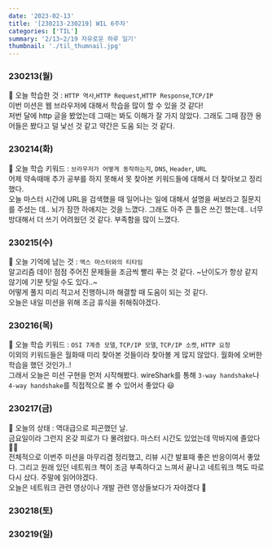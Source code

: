 ```yaml
---
date: '2023-02-13'
title: '[230213-230219] WIL 6주차'
categories: ['TIL']
summary: '2/13~2/19 자유로운 하루 일기'
thumbnail: './til_thumnail.jpg'
---
```


<!-- ## 이번 주 결산 -->

### 230213(월)

🌟 오늘 학습한 것 : `HTTP 역사`,`HTTP Request`,`HTTP Response`,`TCP/IP`<br/>
이번 미션은 웹 브라우저에 대해서 학습을 많이 할 수 있을 것 같다! <br/>
저번 달에 http 글을 봤었는데 그때는 봐도 이해가 잘 가지 않았다. 그래도 그때 잠깐 용어들은 봤다고 덜 낯선 것 같고 약간은 도움 되는 것 같다.<br/>

### 230214(화)

🌟 오늘 학습 키워드 : `브라우저가 어떻게 동작하는지`, `DNS`, `Header`, `URL`<br/>
어제 약속때매 추가 공부를 하지 못해서 못 찾아본 키워드들에 대해서 더 찾아보고 정리했다.<br/>
오늘 마스터 시간에 URL을 검색했을 때 일어나는 일에 대해서 설명을 써보라고 질문지를 주셨는 데.. 뇌가 잠깐 하애지는 것을 느꼈다. 그래도 아주 큰 틀은 쓰긴 했는데.. 너무 방대해서 더 쓰기 어려웠던 것 같다. 부족함을 많이 느꼈다. <br/>

### 230215(수)

🌟 오늘 기억에 남는 것 : `맥스 마스터와의 티타임`<br/>
알고리즘 데이! 점점 주어진 문제들을 조금씩 빨리 푸는 것 같다. ~난이도가 항상 같지 않기에 기분 탓일 수도 있다..~<br/>
어떻게 풀지 미리 적고서 진행하니까 해결할 때 도움이 되는 것 같다.<br/>
오늘은 내일 미션을 위해 조금 휴식을 취해줘야겠다.

### 230216(목)

🌟 오늘 학습 키워드 : `OSI 7계층 모델`, `TCP/IP 모델`, `TCP/IP 소켓`, `HTTP 요청`<br/>
이외의 키워드들은 월화때 미리 찾아본 것들이라 찾아볼 게 많지 않았다. 월화에 오버한 학습을 했던 것인가..!<br/>
그래서 오늘은 미션 구현을 먼저 시작해봤다. wireShark를 통해 `3-way handshake`나 `4-way handshake`를 직접적으로 볼 수 있어서 좋았다 😃

### 230217(금)

🌟 오늘의 상태 : 역대급으로 피곤했던 날.<br/>
금요일이라 그런지 온갖 피로가 다 몰려왔다. 마스터 시간도 있었는데 막바지에 졸았다 😵‍💫 <br/>
전체적으로 이번주 미션을 마무리겸 정리했고, 리뷰 시간 발표때 좋은 반응이여서 좋았다. 그리고 원래 있던 네트워크 책이 조금 부족하다고 느껴서 끝나고 네트워크 책도 따로 다시 샀다. 주말에 읽어야겠다.<br/>
오늘은 네트워크 관련 영상이나 개발 관련 영상들보다가 자야겠다 🙂

### 230218(토)

### 230219(일)
